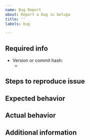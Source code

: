 ```yaml
---
name: Bug Report
about: Report a bug in beluga
title: ''
labels: bug

---
```


## Required info
- Version or commit hash:
  - <!-- Output of git rev-parse HEAD or release version  -->

## Steps to reproduce issue
<!--
Detailed instructions on how to reliably reproduce this issue.
Try to share a minimum reproducible example, see http://sscce.org/.
-->

## Expected behavior
<!--
What are you expecting as a result of the above steps.
-->

## Actual behavior
<!--
What is actually happening when the steps are followed.
If your program crashes unexpectedly, hangs, etc, please use the debugger to share a traceback.
-->

## Additional information

<!--
Here you can add:
- Permalinks to a related code snippet https://docs.github.com/en/get-started/writing-on-github/working-with-advanced-formatting/creating-a-permanent-link-to-a-code-snippet
- The version or PR where the failure was introduced.
- Other relevant info not in the above categories.
-->
